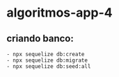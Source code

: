 # algoritmos-app-4

## criando banco:
    - npx sequelize db:create
    - npx sequelize db:migrate
    - npx sequelize db:seed:all